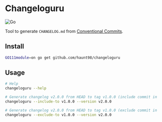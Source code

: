 # Changeloguru

![Go](https://github.com/haunt98/changeloguru/workflows/Go/badge.svg?branch=master)

Tool to generate `CHANGELOG.md` from [Conventional Commits](https://www.conventionalcommits.org/en/v1.0.0/).

## Install

```sh
GO111module=on go get github.com/haunt98/changeloguru
```

## Usage

```sh
# Help
changeloguru --help

# Generate changelog v2.0.0 from HEAD to tag v1.0.0 (include commit in tag v1.0.0)
changeloguru --include-to v1.0.0 --version v2.0.0

# Generate changelog v2.0.0 from HEAD to tag v1.0.0 (exclude commit in tag v1.0.0)
changeloguru --exclude-to v1.0.0 --version v2.0.0
```
